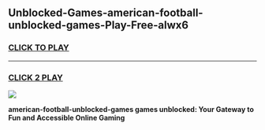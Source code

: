 
## Unblocked-Games-american-football-unblocked-games-Play-Free-alwx6
<h3>
<a href="https://premium76.site?title=american-football-unblocked-games&ref=23A">CLICK TO PLAY</a></h3>
<hr>

<h3>
<a href="https://premium76.site?title=american-football-unblocked-games&ref=23A">CLICK 2 PLAY</a>
  
</h3>

<a href="https://premium76.site?title=american-football-unblocked-games&ref=23A"><img src="https://clearcache.store/games.png"></a>


**american-football-unblocked-games games unblocked: Your Gateway to Fun and Accessible Online Gaming**
